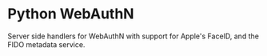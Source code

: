 # Python WebAuthN

Server side handlers for WebAuthN with support for Apple's FaceID, and
the FIDO metadata service.